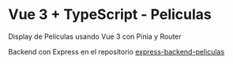 # Vue 3 + TypeScript - Peliculas

Display de Películas usando Vue 3 con Pinia y Router

Backend con Express en el repositorio [express-backend-peliculas](https://github.com/Pacorbemo/express-backend-peliculas)
